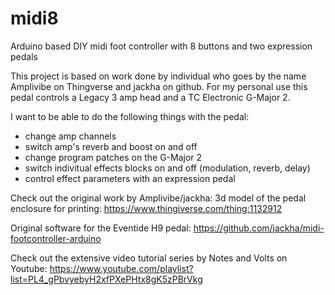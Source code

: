 # midi8
Arduino based DIY midi foot controller with 8 buttons and two expression pedals

This project is based on work done by individual who goes by the name Amplivibe on Thingverse and jackha on github. For my personal use this pedal controls a Legacy 3 amp head and a TC Electronic G-Major 2. 

I want to be able to do the following things with the pedal:
 * change amp channels
 * switch amp's reverb and boost on and off
 * change program patches on the G-Major 2
 * switch indivitual effects blocks on and off (modulation, reverb, delay)
 * control effect parameters with an expression pedal

Check out the original work by Amplivibe/jackha:
3d model of the pedal enclosure for printing:
https://www.thingiverse.com/thing:1132912

Original software for the Eventide H9 pedal:
https://github.com/jackha/midi-footcontroller-arduino

Check out the extensive video tutorial series by Notes and Volts on Youtube:
https://www.youtube.com/playlist?list=PL4_gPbvyebyH2xfPXePHtx8gK5zPBrVkg
